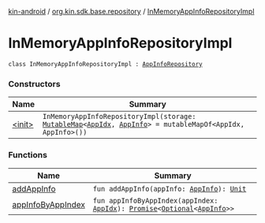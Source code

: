[kin-android](../../index.md) / [org.kin.sdk.base.repository](../index.md) / [InMemoryAppInfoRepositoryImpl](./index.md)

# InMemoryAppInfoRepositoryImpl

`class InMemoryAppInfoRepositoryImpl : `[`AppInfoRepository`](../-app-info-repository/index.md)

### Constructors

| Name | Summary |
|---|---|
| [&lt;init&gt;](-init-.md) | `InMemoryAppInfoRepositoryImpl(storage: `[`MutableMap`](https://kotlinlang.org/api/latest/jvm/stdlib/kotlin.collections/-mutable-map/index.html)`<`[`AppIdx`](../../org.kin.sdk.base.models/-app-idx/index.md)`, `[`AppInfo`](../../org.kin.sdk.base.models/-app-info/index.md)`> = mutableMapOf<AppIdx, AppInfo>())` |

### Functions

| Name | Summary |
|---|---|
| [addAppInfo](add-app-info.md) | `fun addAppInfo(appInfo: `[`AppInfo`](../../org.kin.sdk.base.models/-app-info/index.md)`): `[`Unit`](https://kotlinlang.org/api/latest/jvm/stdlib/kotlin/-unit/index.html) |
| [appInfoByAppIndex](app-info-by-app-index.md) | `fun appInfoByAppIndex(appIndex: `[`AppIdx`](../../org.kin.sdk.base.models/-app-idx/index.md)`): `[`Promise`](../../org.kin.sdk.base.tools/-promise/index.md)`<`[`Optional`](../../org.kin.sdk.base.tools/-optional/index.md)`<`[`AppInfo`](../../org.kin.sdk.base.models/-app-info/index.md)`>>` |
